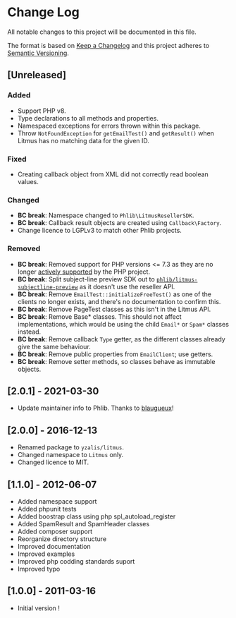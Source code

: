 # Change Log
All notable changes to this project will be documented in this file.

The format is based on [Keep a Changelog](http://keepachangelog.com/)
and this project adheres to [Semantic Versioning](http://semver.org/).

## [Unreleased]

### Added
- Support PHP v8.
- Type declarations to all methods and properties.
- Namespaced exceptions for errors thrown within this package.
- Throw `NotFoundException` for `getEmailTest()` and `getResult()` when Litmus
  has no matching data for the given ID.
### Fixed
- Creating callback object from XML did not correctly read boolean values.
### Changed
- **BC break**: Namespace changed to `Phlib\LitmusResellerSDK`.
- **BC break**: Callback result objects are created using `Callback\Factory`.
- Change licence to LGPLv3 to match other Phlib projects.
### Removed
- **BC break**: Removed support for PHP versions <= 7.3 as they are no longer
  [actively supported](https://php.net/supported-versions.php)
  by the PHP project.
- **BC break**: Split subject-line preview SDK out to
  [`phlib/litmus-subjectline-preview`](https://github.com/phlib/litmus-subjectline-preview)
  as it doesn't use the reseller API.
- **BC break**: Remove `EmailTest::initializeFreeTest()` as one of the clients
  no longer exists, and there's no documentation to confirm this.
- **BC break**: Remove PageTest classes as this isn't in the Litmus API.
- **BC break**: Remove Base* classes. This should not affect implementations,
  which would be using the child `Email*` or `Spam*` classes instead.
- **BC break**: Remove callback `Type` getter, as the different classes already
  give the same behaviour.
- **BC break**: Remove public properties from `EmailClient`; use getters.
- **BC break**: Remove setter methods, so classes behave as immutable objects.

## [2.0.1] - 2021-03-30

- Update maintainer info to Phlib.
  Thanks to [blaugueux](https://github.com/blaugueux)!

## [2.0.0] - 2016-12-13

 * Renamed package to `yzalis/litmus`.
 * Changed namespace to `Litmus` only.
 * Changed licence to MIT.

## [1.1.0] - 2012-06-07

 * Added namespace support
 * Added phpunit tests
 * Added boostrap class using php spl_autoload_register
 * Added SpamResult and SpamHeader classes
 * Added composer support
 * Reorganize directory structure
 * Improved documentation
 * Improved examples
 * Improved php codding standards suport
 * Improved typo

## [1.0.0] - 2011-03-16

 * Initial version !
